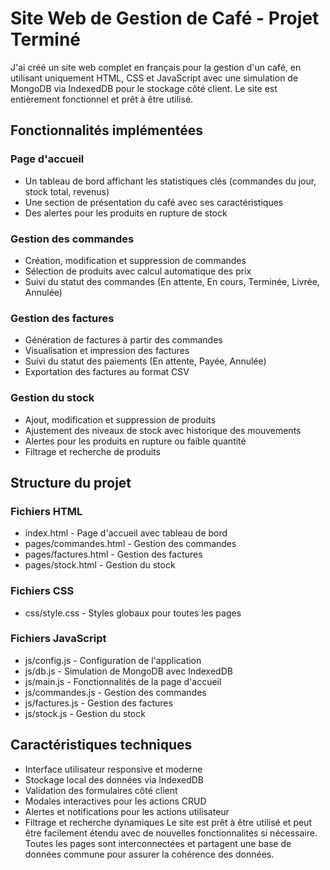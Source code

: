 # Site Web de Gestion de Café - Projet Terminé

J'ai créé un site web complet en français pour la gestion d'un café, en utilisant uniquement HTML, CSS et JavaScript avec une simulation de MongoDB via IndexedDB pour le stockage côté client. Le site est entièrement fonctionnel et prêt à être utilisé.

## Fonctionnalités implémentées

### Page d'accueil

- Un tableau de bord affichant les statistiques clés (commandes du jour, stock total, revenus)
- Une section de présentation du café avec ses caractéristiques
- Des alertes pour les produits en rupture de stock

### Gestion des commandes

- Création, modification et suppression de commandes
- Sélection de produits avec calcul automatique des prix
- Suivi du statut des commandes (En attente, En cours, Terminée, Livrée, Annulée)

### Gestion des factures

- Génération de factures à partir des commandes
- Visualisation et impression des factures
- Suivi du statut des paiements (En attente, Payée, Annulée)
- Exportation des factures au format CSV

### Gestion du stock

- Ajout, modification et suppression de produits
- Ajustement des niveaux de stock avec historique des mouvements
- Alertes pour les produits en rupture ou faible quantité
- Filtrage et recherche de produits

## Structure du projet

### Fichiers HTML

- index.html - Page d'accueil avec tableau de bord
- pages/commandes.html - Gestion des commandes
- pages/factures.html - Gestion des factures
- pages/stock.html - Gestion du stock

### Fichiers CSS

- css/style.css - Styles globaux pour toutes les pages

### Fichiers JavaScript

- js/config.js - Configuration de l'application
- js/db.js - Simulation de MongoDB avec IndexedDB
- js/main.js - Fonctionnalités de la page d'accueil
- js/commandes.js - Gestion des commandes
- js/factures.js - Gestion des factures
- js/stock.js - Gestion du stock

## Caractéristiques techniques

- Interface utilisateur responsive et moderne
- Stockage local des données via IndexedDB
- Validation des formulaires côté client
- Modales interactives pour les actions CRUD
- Alertes et notifications pour les actions utilisateur
- Filtrage et recherche dynamiques
  Le site est prêt à être utilisé et peut être facilement étendu avec de nouvelles fonctionnalités si nécessaire. Toutes les pages sont interconnectées et partagent une base de données commune pour assurer la cohérence des données.
